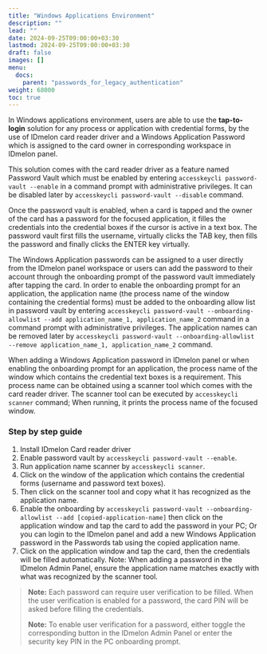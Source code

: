 ```yaml
---
title: "Windows Applications Environment"
description: ""
lead: ""
date: 2024-09-25T09:00:00+03:30
lastmod: 2024-09-25T09:00:00+03:30
draft: false
images: []
menu:
  docs:
    parent: "passwords_for_legacy_authentication"
weight: 68000
toc: true
---
```


In Windows applications environment, users are able to use the **tap-to-login** solution for any process or application with credential forms, by the use of IDmelon card reader driver and a Windows Application Password which is assigned to the card owner in corresponding workspace in IDmelon panel.

This solution comes with the card reader driver as a feature named Password Vault which must be enabled by entering `accesskeycli password-vault --enable` in a command prompt with administrative privileges. It can be disabled later by `accesskeycli password-vault --disable` command.

Once the password vault is enabled, when a card is tapped and the owner of the card has a password for the focused application, it filles the credentials into the credential boxes if the cursor is active in a text box. The password vault first fills the username, virtually clicks the TAB key, then fills the password and finally clicks the ENTER key virtually.

The Windows Application passwords can be assigned to a user directly from the IDmelon panel workspace or users can add the password to their account through the onboarding prompt of the password vault immediately after tapping the card. In order to enable the onboarding prompt for an application, the application name (the process name of the window containing the credential forms) must be added to the onboarding allow list in password vault by entering `accesskeycli password-vault --onboarding-allowlist --add application_name_1, application_name_2` command in a command prompt with administrative privileges. The application names can be removed later by `accesskeycli password-vault --onboarding-allowlist --remove application_name_1, application_name_2` command.

When adding a Windows Application password in IDmelon panel or when enabling the onboarding prompt for an application, the process name of the window which contains the credential text boxes is a requirement. This process name can be obtained using a scanner tool which comes with the card reader driver. The scanner tool can be executed by `accesskeycli scanner` command; When running, it prints the process name of the focused window.

### Step by step guide

1. Install IDmelon Card reader driver
2. Enable password vault by `accesskeycli password-vault --enable`.
3. Run application name scanner by `accesskeycli scanner`.
4. Click on the window of the application which contains the credential forms (username and password text boxes).
5. Then click on the scanner tool and copy what it has recognized as the application name.
6. Enable the onboarding by `accesskeycli password-vault --onboarding-allowlist --add [copied-application-name]` then click on the application window and tap the card to add the password in your PC; Or you can login to the IDmelon panel and add a new Windows Application password in the Passwords tab using the copied application name.
7. Click on the application window and tap the card, then the credentials will be filled automatically.
   Note: When adding a password in the IDmelon Admin Panel, ensure the application name matches exactly with what was recognized by the scanner tool.

> **Note:** Each password can require user verification to be filled. When the user verification is enabled for a password, the card PIN will be asked before filling the credentials.
>
> **Note:** To enable user verification for a password, either toggle the corresponding button in the IDmelon Admin Panel or enter the security key PIN in the PC onboarding prompt.
